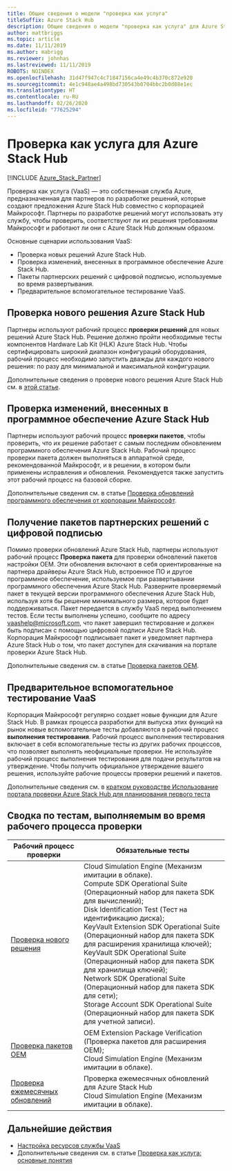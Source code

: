 ```yaml
---
title: Общие сведения о модели "проверка как услуга"
titleSuffix: Azure Stack Hub
description: Общие сведения о модели "проверка как услуга" для Azure Stack Hub.
author: mattbriggs
ms.topic: article
ms.date: 11/11/2019
ms.author: mabrigg
ms.reviewer: johnhas
ms.lastreviewed: 11/11/2019
ROBOTS: NOINDEX
ms.openlocfilehash: 31d47f947c4c71847156ca4e49c4b370c872e920
ms.sourcegitcommit: 4e1c948ae4a498bd730543b0704bbc2b0d88e1ec
ms.translationtype: HT
ms.contentlocale: ru-RU
ms.lasthandoff: 02/26/2020
ms.locfileid: "77625294"
---
```

# <a name="validation-as-a-service-for-azure-stack-hub"></a>Проверка как услуга для Azure Stack Hub

[!INCLUDE [Azure_Stack_Partner](./includes/azure-stack-partner-appliesto.md)]

Проверка как услуга (VaaS) — это собственная служба Azure, предназначенная для партнеров по разработке решений, которые создают предложения Azure Stack Hub совместно с корпорацией Майкрософт. Партнеры по разработке решений могут использовать эту службу, чтобы проверить, соответствуют ли их решения требованиям Майкрософт и работают ли они с Azure Stack Hub должным образом.

Основные сценарии использования VaaS:

- Проверка новых решений Azure Stack Hub.
- Проверка изменений, внесенных в программное обеспечение Azure Stack Hub.
- Пакеты партнерских решений с цифровой подписью, используемые во время развертывания.
- Предварительное вспомогательное тестирование VaaS.

## <a name="validate-a-new-azure-stack-hub-solution"></a>Проверка нового решения Azure Stack Hub

Партнеры используют рабочий процесс **проверки решений** для новых решений Azure Stack Hub. Решение должно пройти необходимые тесты компонентов Hardware Lab Kit (HLK) Azure Stack Hub. Чтобы сертифицировать широкий диапазон конфигураций оборудования, рабочий процесс необходимо запустить дважды для каждого нового решения: по разу для минимальной и максимальной конфигурации.

Дополнительные сведения о проверке нового решения Azure Stack Hub см. в [этой статье](azure-stack-vaas-validate-solution-new.md).

## <a name="validate-changes-to-the-azure-stack-hub-software"></a>Проверка изменений, внесенных в программное обеспечение Azure Stack Hub

Партнеры используют рабочий процесс **проверки пакетов**, чтобы проверить, что их решение работает с самым последним обновлением программного обеспечения Azure Stack Hub. Рабочий процесс проверки пакета должен выполняться в аппаратной среде, рекомендованной Майкрософт, и в решении, в котором были применены исправления и обновления. Рекомендуется также запустить этот рабочий процесс на базовой сборке.

Дополнительные сведения см. в статье [Проверка обновлений программного обеспечения от корпорации Майкрософт](azure-stack-vaas-validate-microsoft-updates.md).

## <a name="get-digitally-signed-solution-partner-packages"></a>Получение пакетов партнерских решений с цифровой подписью

Помимо проверки обновлений Azure Stack Hub, партнеры используют рабочий процесс **Проверка пакета** для проверки обновлений пакетов настройки OEM. Эти обновления включают в себя ориентированные на партнера драйверы Azure Stack Hub, встроенное ПО и другое программное обеспечение, используемое при развертывании программного обеспечения Azure Stack Hub. Разверните проверяемый пакет в текущей версии программного обеспечения Azure Stack Hub, используя хотя бы решение минимального размера, которое будет поддерживаться. Пакет передается в службу VaaS перед выполнением тестов. Если тесты выполнены успешно, сообщите по адресу [vaashelp@microsoft.com](mailto:vaashelp@microsoft.com), что пакет завершил тестирование и должен быть подписан с помощью цифровой подписи Azure Stack Hub. Корпорация Майкрософт подписывает пакет и уведомляет партнера Azure Stack Hub о том, что пакет доступен для скачивания на портале проверки Azure Stack Hub.

Дополнительные сведения см. в статье [Проверка пакетов OEM](azure-stack-vaas-validate-oem-package.md).

## <a name="preview-vaas-test-collateral"></a>Предварительное вспомогательное тестирование VaaS

Корпорация Майкрософт регулярно создает новые функции для Azure Stack Hub. В рамках процесса разработки для выпуска этих функций на рынок новые вспомогательные тесты добавляются в рабочий процесс **выполнения тестирования**. Рабочий процесс выполнения тестирования включает в себя вспомогательные тесты из других рабочих процессов, что позволяет выполнять неофициальные проверки. Не используйте рабочий процесс выполнения тестирования для подачи результатов на утверждение. Чтобы получить официальное утверждение вашего решения, используйте рабочие процессы проверки решений и пакетов.

Дополнительные сведения см. в [кратком руководстве Использование портала проверки Azure Stack Hub для планирования первого теста](azure-stack-vaas-schedule-test-pass.md)

## <a name="validation-workflow-tests-summary"></a>Сводка по тестам, выполняемым во время рабочего процесса проверки

| Рабочий процесс проверки | Обязательные тесты |
|----|------------|
| [Проверка нового решения](azure-stack-vaas-validate-solution-new.md) | Cloud Simulation Engine (Механизм имитации в облаке).<br>Compute SDK Operational Suite (Операционный набор для пакета SDK для вычислений);<br>Disk Identification Test (Тест на идентификацию диска);<br>KeyVault Extension SDK Operational Suite (Операционный набор для пакета SDK для расширения хранилища ключей);<br>KeyVault SDK Operational Suite (Операционный набор для пакета SDK для хранилища ключей);<br>Network SDK Operational Suite (Операционный набор для пакета SDK для сети);<br>Storage Account SDK Operational Suite (Операционный набор для пакета SDK для учетной записи).<br> |
| [Проверка пакетов OEM](azure-stack-vaas-validate-oem-package.md) | OEM Extension Package Verification (Проверка пакетов для расширения OEM);<br>Cloud Simulation Engine (Механизм имитации в облаке). |
| [Проверка ежемесячных обновлений](azure-stack-vaas-validate-microsoft-updates.md) | Проверка ежемесячных обновлений для Azure Stack Hub<br>Cloud Simulation Engine (Механизм имитации в облаке).<br> |

## <a name="next-steps"></a>Дальнейшие действия

- [Настройка ресурсов службы VaaS](azure-stack-vaas-set-up-resources.md)
- Дополнительные сведения см. в статье [Проверка как услуга: основные понятия](azure-stack-vaas-key-concepts.md)
